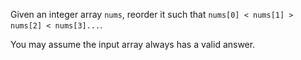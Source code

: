 Given an integer array `nums`, reorder it such that `nums[0] < nums[1] > nums[2] < nums[3]...`.

You may assume the input array always has a valid answer.